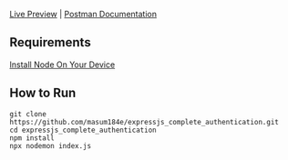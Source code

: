 [Live Preview](https://expressjs-complete-authentication.vercel.app/) | [Postman Documentation](https://documenter.getpostman.com/view/27027258/2sA3JRZeuT)

## Requirements

[Install Node On Your Device](https://nodejs.org/)

## How to Run

```
git clone https://github.com/masum184e/expressjs_complete_authentication.git
cd expressjs_complete_authentication
npm install
npx nodemon index.js
```